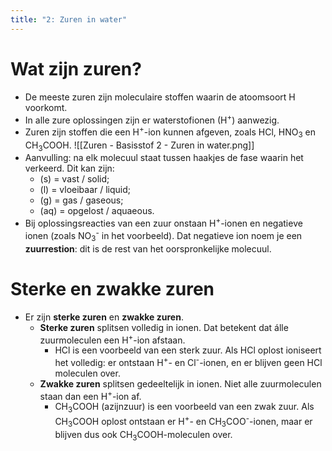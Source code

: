 ```yaml
---
title: "2: Zuren in water"
---
```


# Wat zijn zuren?
- De meeste zuren zijn moleculaire stoffen waarin de atoomsoort H voorkomt.
- In alle zure oplossingen zijn er waterstofionen (H<sup>+</sup>) aanwezig.
- Zuren zijn stoffen die een H<sup>+</sup>-ion kunnen afgeven, zoals HCl, HNO<sub>3</sub> en CH<sub>3</sub>COOH.
![[Zuren - Basisstof 2 - Zuren in water.png]]
- Aanvulling: na elk molecuul staat tussen haakjes de fase waarin het verkeerd. Dit kan zijn:
	- (s) = vast / solid;
	- (l) = vloeibaar / liquid;
	- (g) = gas / gaseous;
	- (aq) = opgelost / aquaeous.
- Bij oplossingsreacties van een zuur onstaan H<sup>+</sup>-ionen en negatieve ionen (zoals NO<sub>3</sub><sup>-</sup> in het voorbeeld). Dat negatieve ion noem je een **zuurrestion**: dit is de rest van het oorspronkelijke molecuul.

# Sterke en zwakke zuren
- Er zijn **sterke zuren** en **zwakke zuren**.
	- **Sterke zuren** splitsen volledig in ionen. Dat betekent dat álle zuurmoleculen een H<sup>+</sup>-ion afstaan.
		- HCl is een voorbeeld van een sterk zuur. Als HCl oplost ioniseert het volledig: er ontstaan H<sup>+</sup>- en Cl<sup>-</sup>-ionen, en er blijven geen HCl moleculen over.
	- **Zwakke zuren** splitsen gedeeltelijk in ionen. Niet alle zuurmoleculen staan dan een H<sup>+</sup>-ion af.
		- CH<sub>3</sub>COOH (azijnzuur) is een voorbeeld van een zwak zuur. Als CH<sub>3</sub>COOH oplost ontstaan er H<sup>+</sup>- en CH<sub>3</sub>COO<sup>-</sup>-ionen, maar er blijven dus ook CH<sub>3</sub>COOH-moleculen over.